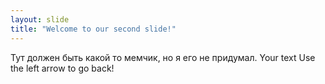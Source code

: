 ```yaml
---
layout: slide
title: "Welcome to our second slide!"
---
```

Тут должен быть какой то мемчик, но я его не придумал.
Your text
Use the left arrow to go back!
